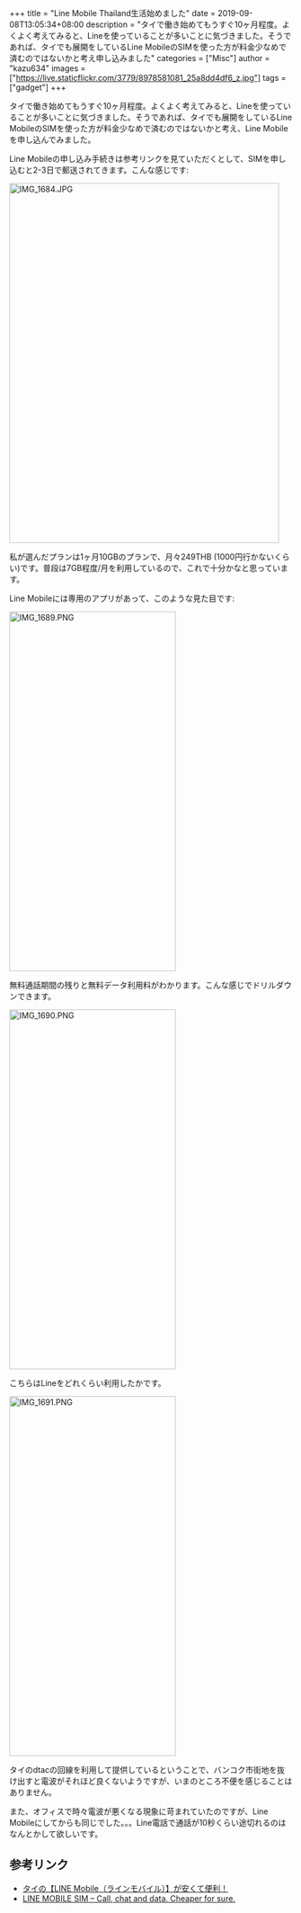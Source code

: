 +++
title = "Line Mobile Thailand生活始めました"
date = 2019-09-08T13:05:34+08:00
description = "タイで働き始めてもうすぐ10ヶ月程度。よくよく考えてみると、Lineを使っていることが多いことに気づきました。そうであれば、タイでも展開をしているLine MobileのSIMを使った方が料金少なめで済むのではないかと考え申し込みました"
categories = ["Misc"]
author = "kazu634"
images = ["https://live.staticflickr.com/3779/8978581081_25a8dd4df6_z.jpg"]
tags = ["gadget"]
+++

タイで働き始めてもうすぐ10ヶ月程度。よくよく考えてみると、Lineを使っていることが多いことに気づきました。そうであれば、タイでも展開をしているLine MobileのSIMを使った方が料金少なめで済むのではないかと考え、Line Mobileを申し込んでみました。

Line Mobileの申し込み手続きは参考リンクを見ていただくとして、SIMを申し込むと2-3日で郵送されてきます。こんな感じです:

<a data-flickr-embed="true"  href="https://www.flickr.com/photos/42332031@N02/48699999537/in/dateposted/" title="IMG_1684.JPG"><img src="https://live.staticflickr.com/65535/48699999537_a3e9e449b6_z.jpg" width="480" height="640" alt="IMG_1684.JPG"></a><script async src="//embedr.flickr.com/assets/client-code.js" charset="utf-8"></script>

私が選んだプランは1ヶ月10GBのプランで、月々249THB (1000円行かないくらい)です。普段は7GB程度/月を利用しているので、これで十分かなと思っています。

Line Mobileには専用のアプリがあって、このような見た目です:

<a data-flickr-embed="true"  href="https://www.flickr.com/photos/42332031@N02/48699999877/in/dateposted/" title="IMG_1689.PNG"><img src="https://live.staticflickr.com/65535/48699999877_cfb2388637_z.jpg" width="296" height="640" alt="IMG_1689.PNG"></a><script async src="//embedr.flickr.com/assets/client-code.js" charset="utf-8"></script>

無料通話期間の残りと無料データ利用料がわかります。こんな感じでドリルダウンできます。

<a data-flickr-embed="true"  href="https://www.flickr.com/photos/42332031@N02/48699830651/in/dateposted/" title="IMG_1690.PNG"><img src="https://live.staticflickr.com/65535/48699830651_1ffd6cd005_z.jpg" width="296" height="640" alt="IMG_1690.PNG"></a><script async src="//embedr.flickr.com/assets/client-code.js" charset="utf-8"></script>

こちらはLineをどれくらい利用したかです。

<a data-flickr-embed="true"  href="https://www.flickr.com/photos/42332031@N02/48700000972/in/dateposted/" title="IMG_1691.PNG"><img src="https://live.staticflickr.com/65535/48700000972_8b12167244_z.jpg" width="296" height="640" alt="IMG_1691.PNG"></a><script async src="//embedr.flickr.com/assets/client-code.js" charset="utf-8"></script>

タイのdtacの回線を利用して提供しているということで、バンコク市街地を抜け出すと電波がそれほど良くないようですが、いまのところ不便を感じることはありません。

また、オフィスで時々電波が悪くなる現象に苛まれていたのですが、Line Mobileにしてからも同じでした。。。Line電話で通話が10秒くらい途切れるのはなんとかして欲しいです。

## 参考リンク
- [タイの【LINE Mobile（ラインモバイル）】が安くて便利！](https://www.saku-bangkok.net/entry/linemobile-thai)
- [LINE MOBILE SIM – Call, chat and data. Cheaper for sure.](https://th.linemobile.com/en)
